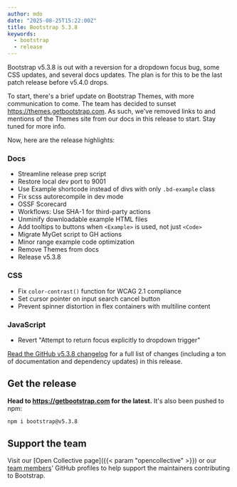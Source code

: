 ```yaml
---
author: mdo
date: "2025-08-25T15:22:00Z"
title: Bootstrap 5.3.8
keywords:
  - bootstrap
  - release
---
```


Bootstrap v5.3.8 is out with a reversion for a dropdown focus bug, some CSS updates, and several docs updates. The plan is for this to be the last patch release before v5.4.0 drops.

To start, there's a brief update on Bootstrap Themes, with more communication to come. The team has decided to sunset <https://themes.getbootstrap.com>. As such, we've removed links to and mentions of the Themes site from our docs in this release to start. Stay tuned for more info.

Now, here are the release highlights:

### Docs

- Streamline release prep script
- Restore local dev port to 9001
- Use Example shortcode instead of divs with only `.bd-example` class
- Fix scss autorecompile in dev mode
- OSSF Scorecard
- Workflows: Use SHA-1 for third-party actions
- Unminify downloadable example HTML files
- Add tooltips to buttons when `<Example>` is used, not just `<Code>`
- Migrate MyGet script to GH actions
- Minor range example code optimization
- Remove Themes from docs
- Release v5.3.8

### CSS

- Fix `color-contrast()` function for WCAG 2.1 compliance
- Set cursor pointer on input search cancel button
- Prevent spinner distortion in flex containers with multiline content

### JavaScript

- Revert "Attempt to return focus explicitly to dropdown trigger"

[Read the GitHub v5.3.8 changelog](https://github.com/twbs/bootstrap/releases/tag/v5.3.8) for a full list of changes (including a ton of documentation and dependency updates) in this release.

## Get the release

**Head to <https://getbootstrap.com> for the latest.** It's also been pushed to npm:

```sh
npm i bootstrap@v5.3.8
```

## Support the team

Visit our [Open Collective page]({{< param "opencollective" >}}) or our [team members](https://github.com/orgs/twbs/people)' GitHub profiles to help support the maintainers contributing to Bootstrap.
